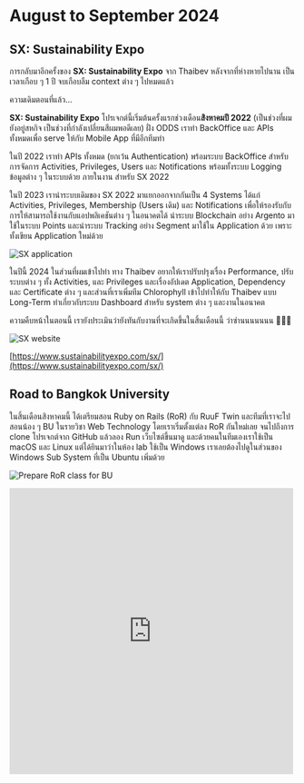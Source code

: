 # August to September 2024

## SX: Sustainability Expo

การกลับมาอีกครั้งของ **SX: Sustainability Expo** จาก Thaibev หลังจากที่ห่างหายไปนาน เป็นเวลาเกือบ ๆ 1 ปี จบเกือบลืม context ต่าง ๆ ไปหมดแล้ว

ความเดิมตอนที่แล้ว...

**SX: Sustainability Expo** โปรเจกต์นี้เริ่มต้นครั้งแรกช่วงเดือน**สิงหาคมปี 2022** (เป็นช่วงที่ผมยังอยู่สหกิจ เป็นช่วงที่กำลังเปลี่ยนสีผมพอดีเลย) ฝั่ง ODDS เราทำ BackOffice และ APIs ทั้งหมดเพื่อ serve ให้กับ Mobile App ที่มีอีกทีมทำ

ในปี 2022 เราทำ APIs ทั้งหมด (ยกเว้น Authentication) พร้อมระบบ BackOffice สำหรับการจัดการ Activities, Privileges, Users และ Notifications พร้อมทั้งระบบ Logging ข้อมูลต่าง ๆ ในระบบด้วย ภายในงาน สำหรับ SX 2022

ในปี 2023 เรานำระบบเดิมของ SX 2022 มาแยกออกจากกันเป็น 4 Systems ได้แก่ Activities, Privileges, Membership (Users เดิม) และ Notifications เพื่อให้รองรับกับการให้สามารถใช้งานกับแอปพลิเคชันต่าง ๆ ในอนาคตได้ นำระบบ Blockchain อย่าง Argento มาใช้ในระบบ Points และนำระบบ Tracking อย่าง Segment มาใช้ใน Application ด้วย เพราะทั้งเขียน Application ใหม่ด้วย

![SX application](/images/2024/august/sx-app.png)

ในปีนี้ 2024 ในส่วนที่ผมเข้าไปทำ ทาง Thaibev อยากให้เราปรับปรุงเรื่อง Performance, ปรับระบบต่าง ๆ ทั้ง Activities, และ Privileges และเรื่องอัปเดต Application, Dependency และ Certificate ต่าง ๆ และส่วนที่เราเพิ่มทีม <Badge type="warning">Chlorophyll</Badge> เข้าไปทำให้กับ Thaibev แบบ Long-Term ทำเกี่ยวกับระบบ Dashboard สำหรับ system ต่าง ๆ และงานในอนาคต

ความคืบหน้าในตอนนี้ เรายังประเมินว่ายังทันกับงานที่จะเกิดขึ้นในสิ้นเดือนนี้ ว่าซ่านนนนนนน 🤣🤣🤣

![SX website](/images/2024/august/sx-web.png)

[https://www.sustainabilityexpo.com/sx/](https://www.sustainabilityexpo.com/sx/)

## Road to Bangkok University

ในสิ้นเดือนสิงหาคมนี้ ได้เตรียมสอน Ruby on Rails (RoR) กับ <Badge type="info">RuuF Twin</Badge> และทีมที่เราจะไปสอนน้อง ๆ BU ในรายวิชา Web Technology โดยเราเริ่มตั้งแต่ลง RoR กันใหม่เลย จนไปถึงการ clone โปรเจกต์จาก GitHub แล้วลอง Run เว็บไซต์ขึ้นมาดู และด้วยคนในทีมเองเราใช้เป็น macOS และ Linux แต่ได้ยินมาว่าในห้อง lab ใช้เป็น Windows เราเลยต้องไปดูในส่วนของ Windows Sub System ที่เป็น Ubuntu เพิ่มด้วย

![Prepare RoR class for BU](/images/2024/august/prepare-ror-class.jpg)

<iframe src="https://www.facebook.com/plugins/post.php?href=https%3A%2F%2Fwww.facebook.com%2Froofimon.class%2Fposts%2Fpfbid027xxHkBCeihf6htdk8iVbtvZk2vE5Qef81mS75AELMiyjvFpbJEGKCHbMxNN1KvWml&show_text=true&width=500" width="500" height="504" style="border:none;overflow:hidden" scrolling="no" frameborder="0" allowfullscreen="true" allow="autoplay; clipboard-write; encrypted-media; picture-in-picture; web-share"></iframe>
